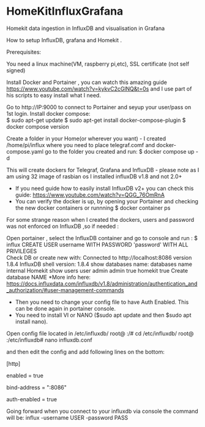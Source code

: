 # HomeKitInfluxGrafana
Homekit data ingestion in InfluxDB and visualisation in Grafana

How to setup InfluxDB, grafana and Homekit .

Prerequisites: 

You need a linux machine(VM, raspberry pi,etc), SSL certificate (not self signed)

Install Docker and Portainer ,  you can watch this amazing guide https://www.youtube.com/watch?v=kykvC2cGlNQ&t=0s  and I use part of his scripts to easy install what I need. 

Go to http://IP:9000 to connect to Portainer and seyup your user/pass on 1st login. 
Install docker compose:  
$ sudo apt-get update
$ sudo apt-get install docker-compose-plugin 
$ docker compose version

Create a folder in your Home(or wherever you want) - I created /home/pi/influx where you need to place telegraf.comf and docker-compose.yaml 
go to the folder you created and run:
$ docker compose up -d  

This will create dockers for  Telegraf, Grafana and InfluxDB - please note as I am using 32 image of rasbian os I installed influxDB v1.8 and not 2.0+
* If you need guide how to easily install InfluxDB v2+ you can check this guide: https://www.youtube.com/watch?v=QGG_76OmRnA   
* You can verify the docker is up, by opening your Portainer and checking the new docker containers or runnning $ docker container ps 

For some strange reason when I created the dockers, users and password was not enforced on InfluxDB  ,so if needed :

Open portainer , select the InfluxDB container and go to console and run : 
$ influx 
CREATE USER username WITH PASSWORD 'password' WITH ALL PRIVILEGES  
Check DB or create new with:
Connected to http://localhost:8086 version 1.8.4
InfluxDB shell version: 1.8.4
show databases
name: databases
name
internal
Homekit
show users
user    admin
admin   true
homekit true
Create database NAME 
*More info here: https://docs.influxdata.com/influxdb/v1.8/administration/authentication_and_authorization/#user-management-commands 
* Then you need to change your config file to have Auth Enabled. This can be done again in portainer console.  
* You need to install VI or NANO ($sudo apt update and then $sudo apt install nano).

Open config file located in /etc/influxdb/
root@ :/# cd /etc/influxdb/
root@ :/etc/influxdb# nano influxdb.conf   

and then edit the config and add following lines on the bottom:

[http]

  enabled = true

  bind-address = ":8086"

  auth-enabled = true

Going forward when you connect to your influxdb via console the command will be: influx -username USER -password PASS